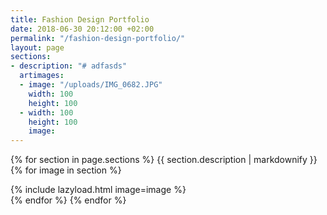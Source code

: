 ```yaml
---
title: Fashion Design Portfolio
date: 2018-06-30 20:12:00 +02:00
permalink: "/fashion-design-portfolio/"
layout: page
sections:
- description: "# adfasds"
  artimages:
  - image: "/uploads/IMG_0682.JPG"
    width: 100
    height: 100
  - width: 100
    height: 100
    image: 
---
```


{% for section in page.sections %}
{{ section.description | markdownify }}
{% for image in section %}
<div class="col-3">
{% include lazyload.html image=image %}
</div>
{% endfor %}
{% endfor %}